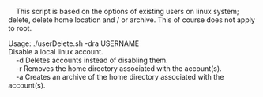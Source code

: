 &nbsp;&nbsp;&nbsp;&nbsp;This script is based on the options of existing users on linux system; delete,
delete home location and / or archive.
This of course does not apply to root.


Usage: ./userDelete.sh -dra USERNAME <br />
Disable a local linux account.<br />
&nbsp;&nbsp;&nbsp;&nbsp;-d Deletes accounts instead of disabling them.<br />
&nbsp;&nbsp;&nbsp;&nbsp;-r Removes the home directory associated with the account(s). <br />
&nbsp;&nbsp;&nbsp;&nbsp;-a Creates an archive of the home directory associated with the account(s).<br />

